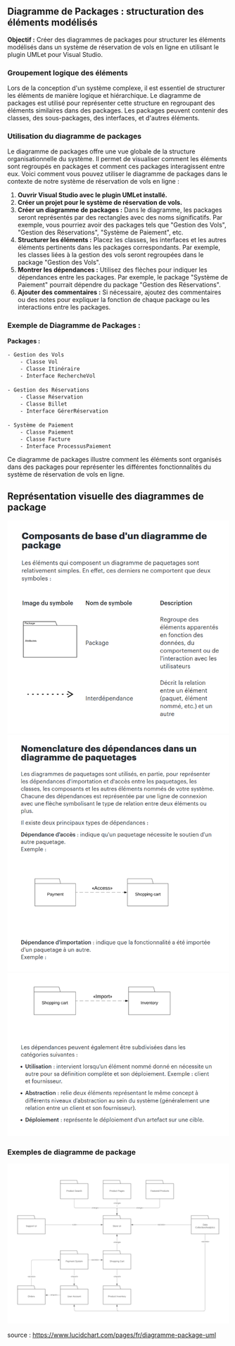 ## Diagramme de Packages : structuration des éléments modélisés

**Objectif :** Créer des diagrammes de packages pour structurer les éléments modélisés dans un système de réservation de vols en ligne en utilisant le plugin UMLet pour Visual Studio.

### Groupement logique des éléments

Lors de la conception d'un système complexe, il est essentiel de structurer les éléments de manière logique et hiérarchique. Le diagramme de packages est utilisé pour représenter cette structure en regroupant des éléments similaires dans des packages. Les packages peuvent contenir des classes, des sous-packages, des interfaces, et d'autres éléments.

### Utilisation du diagramme de packages

Le diagramme de packages offre une vue globale de la structure organisationnelle du système. Il permet de visualiser comment les éléments sont regroupés en packages et comment ces packages interagissent entre eux. Voici comment vous pouvez utiliser le diagramme de packages dans le contexte de notre système de réservation de vols en ligne :

1. **Ouvrir Visual Studio avec le plugin UMLet installé.**
2. **Créer un projet pour le système de réservation de vols.**
3. **Créer un diagramme de packages :** Dans le diagramme, les packages seront représentés par des rectangles avec des noms significatifs. Par exemple, vous pourriez avoir des packages tels que "Gestion des Vols", "Gestion des Réservations", "Système de Paiement", etc.
4. **Structurer les éléments :** Placez les classes, les interfaces et les autres éléments pertinents dans les packages correspondants. Par exemple, les classes liées à la gestion des vols seront regroupées dans le package "Gestion des Vols".
5. **Montrer les dépendances :** Utilisez des flèches pour indiquer les dépendances entre les packages. Par exemple, le package "Système de Paiement" pourrait dépendre du package "Gestion des Réservations".
6. **Ajouter des commentaires :** Si nécessaire, ajoutez des commentaires ou des notes pour expliquer la fonction de chaque package ou les interactions entre les packages.

### Exemple de Diagramme de Packages :

**Packages :**
```
- Gestion des Vols
    - Classe Vol
    - Classe Itinéraire
    - Interface RechercheVol

- Gestion des Réservations
    - Classe Réservation
    - Classe Billet
    - Interface GérerRéservation

- Système de Paiement
    - Classe Paiement
    - Classe Facture
    - Interface ProcessusPaiement
```

Ce diagramme de packages illustre comment les éléments sont organisés dans des packages pour représenter les différentes fonctionnalités du système de réservation de vols en ligne.

## Représentation visuelle des diagrammes de package

![](img/package1.png)
![](img/package2.png)
![](img/package3.png)

### Exemples de diagramme de package 

![](img/UML-Package-Diagram@2x.png)

source : https://www.lucidchart.com/pages/fr/diagramme-package-uml
